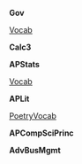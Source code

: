 
**Gov**

<a href="Gov/Vocab.html">Vocab</a>


**Calc3**

<a href=""></a>


**APStats**

<a href="APStats/Vocab.html">Vocab</a>


**APLit**

<a href="APLit/PoetryVocab.html">PoetryVocab</a>


**APCompSciPrinc**

<a href=""></a>


**AdvBusMgmt**

<a href=""></a>


